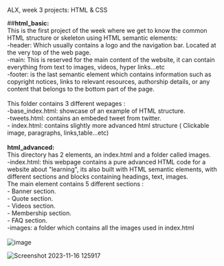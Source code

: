 ALX, week 3 projects: HTML & CSS <br> 

##<strong>html_basic:</strong><br> 
This is the first project of the week where we get to know the common HTML structure or skeleton using HTML semantic elements:  <br> 
      -header: Which usually contains a logo and the navigation bar. Located at the very top of the web page. <br> 
      -main: This is reserved for the main content of the website, it can contain everything from text to images, videos, hyper links...etc <br> 
      -footer: is the last semantic element which contains information such as copyright notices, links to relevant resources, authorship details, or any content that belongs to the bottom part of the page. <br> 
       <br> 
This folder contains 3 different wepages :  <br> 
      -base_index.html: showcase of an example of HTML structure. <br> 
      -tweets.html: contains an embeded tweet from twitter. <br> 
      - index.html: contains slightly more advanced html structure ( Clickable image, paragraphs, links,table...etc) <br> 
       <br> 
<strong>html_advanced:</strong><br> 
This directory has 2 elements, an index.html and a folder called images. <br> 
      -index.html: this webpage contains a pure advanced HTML code for a website about "learning", its also built with HTML semantic elements, with different sections and blocks containing headings, text, images. <br> 
       The main element contains 5 different sections :  <br> 
                - Banner section. <br> 
                - Quote section. <br> 
                - Videos section. <br> 
                - Membership section. <br> 
                - FAQ section. <br> 
      -images: a folder which contains all the images used in index.html <br> 
       <br> 
![image](https://github.com/Seemow/alx_html_css/assets/129432903/8001bd70-3515-41c2-b27b-e15a30848078)

![Screenshot 2023-11-16 125917](https://github.com/Seemow/alx_html_css/assets/129432903/baa79fc4-d3d3-4534-a64a-c34d201a2260)
